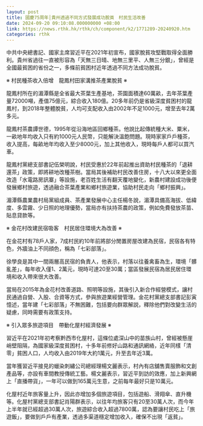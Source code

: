 ```yaml
---
layout: post
title: 國慶75周年│貴州透過不同方式發展成功脫貧　村民生活改善
date: 2024-09-20 09:10:08.000000000 +08:00
link: https://news.rthk.hk/rthk/ch/component/k2/1771289-20240920.htm
categories: rthk
---
```


中共中央總書記、國家主席習近平在2021年初宣布，國家脫貧攻堅戰取得全面勝利。貴州省過往一直被形容為「天無三日晴、地無三里平、人無三分銀」，曾經是全國最貧困的省份之一，多條前貧困村近年透過不同方法成功脫貧。

※ 村民種茶收入倍增　龍鳳村田家溝推茶產業脫貧 ※   

龍鳳村所在的湄潭縣是全省最大茶葉生產基地，茶園面積達60萬畝，去年茶葉產量72000噸，產值75億元，綜合收入180億。20多年前仍是省級深度貧困村的龍鳳村，到2018年整體脫貧，人均可支配收入由2002年不足1000元，增至去年2萬多元。

龍鳳村茶農譚世德，1995年從沿海地區回鄉種茶。他說比起傳統種大米、粟米，一畝地年均收入只有約1000元人民幣，只能解決溫飽問題。現時家家戶戶種茶，收入提高，每畝地年均收入至少8000元，加上其他收入，現時每戶人都可以買汽車。

龍鳳村黨總支部書記伍榮明說，村民受惠於22年前起推出資助村民種茶的「退耕還茶」政策，即將耕地改種茶樹。當局其後補助村民改善住房，十八大以來更全面改造「水電路房訊寨」等設施，老百姓生活有翻天覆地變化，新農村建設成功後便發展鄉村旅遊，透過融合茶葉產業和鄉村旅遊業，協助村民走向「鄉村振興」。

湄潭縣農業農村局黨組成員、茶產業發展中心主任楊冬說，湄潭具備高海拔、低緯度、多雲霧、少日照的地理優勢，當局亦有扶持茶農的政策，例如免費發放茶苗、貼息貸款等。

※ 金花村改建民宿吸客　村民居住環境大為改善 ※ 

在金花村有78戶人家，7成村民約10年前將部分閒置房屋改建為民宿，民宿各有特色，外牆油上不同顔色，稱為「七彩部落」。

徐學良是其中一間兩層高民宿的負責人，他表示，村落以往養禽畜為生，環境「髒亂差」，每年收入僅1、2萬元，現時可達20至30萬；當區發展民宿為居民居住環境和收入帶來很大改善。

當局在2015年為金花村改善道路、照明等設施，其後引入新合作經營模式，讓村民通過自營、入股、合資等方式，參與旅遊業經營管理。金花村黨總支部書記彭寅憶述，當年建「七彩部落」不無困難，包括要向群眾解説，釋除他們對改變生活的疑慮，同時需要有政策支持。

※ 引入眾多旅遊項目　帶動化屋村經濟發展 ※

習近平在2021年初考察黔西市化屋村，這條位處深山中的苗族山村，曾經被懸崖峭壁阻隔，為國家級深度貧困村，十多年前修好山路和通訊網絡，近年同樣「清零」貧困人口，人均收入由2019年大約1萬元，升至去年近3萬。

當年獲習近平接見的蠟染刺繡公司總經理楊文麗表示，村內有店舖售賣服飾和文創產品等，亦設有車間教授傳統工藝。楊文麗表示，習近平到訪的效應，加上新興網上「直播帶貨」，一年可以做到165萬元生意，之前每年最好只是10萬元。

化屋村近年旅客量上升，因此亦增加多個旅遊項目，包括遊船、滑翔傘、直升機等。化屋村黨總支部書記肖陽群表示，以往年均旅客只有20至30萬人次，而今年上半年就已經超過30萬人次，旅遊綜合收入超過7800萬，認為要讓村民吃上「旅遊飯」，要做到戶戶有產業，透過多渠道穩定增加收入，確保不出現「返貧」。
